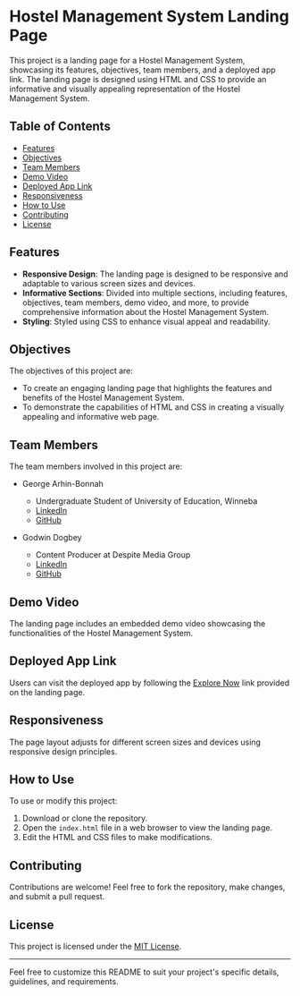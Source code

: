 

# Hostel Management System Landing Page

This project is a landing page for a Hostel Management System, showcasing its features, objectives, team members, and a deployed app link. The landing page is designed using HTML and CSS to provide an informative and visually appealing representation of the Hostel Management System.

## Table of Contents

- [Features](#features)
- [Objectives](#objectives)
- [Team Members](#team-members)
- [Demo Video](#demo-video)
- [Deployed App Link](#deployed-app-link)
- [Responsiveness](#responsiveness)
- [How to Use](#how-to-use)
- [Contributing](#contributing)
- [License](#license)

## Features

- **Responsive Design**: The landing page is designed to be responsive and adaptable to various screen sizes and devices.
- **Informative Sections**: Divided into multiple sections, including features, objectives, team members, demo video, and more, to provide comprehensive information about the Hostel Management System.
- **Styling**: Styled using CSS to enhance visual appeal and readability.

## Objectives

The objectives of this project are:

- To create an engaging landing page that highlights the features and benefits of the Hostel Management System.
- To demonstrate the capabilities of HTML and CSS in creating a visually appealing and informative web page.

## Team Members

The team members involved in this project are:

- George Arhin-Bonnah
  - Undergraduate Student of University of Education, Winneba
  - [LinkedIn](https://www.linkedin.com/in/george-arhin-bonnah-5330b925a)
  - [GitHub](https://github.com/akwesi-bonah)
  
- Godwin Dogbey
  - Content Producer at Despite Media Group
  - [LinkedIn](https://www.linkedin.com/in/godwin-dogbey-52462b122)
  - [GitHub](https://github.com/GodwinDogbey)

## Demo Video

The landing page includes an embedded demo video showcasing the functionalities of the Hostel Management System.

## Deployed App Link

Users can visit the deployed app by following the [Explore Now](https://your-deployed-app.com) link provided on the landing page.

## Responsiveness

The page layout adjusts for different screen sizes and devices using responsive design principles.

## How to Use

To use or modify this project:

1. Download or clone the repository.
2. Open the `index.html` file in a web browser to view the landing page.
3. Edit the HTML and CSS files to make modifications.

## Contributing

Contributions are welcome! Feel free to fork the repository, make changes, and submit a pull request.

## License

This project is licensed under the [MIT License](LICENSE).

---

Feel free to customize this README to suit your project's specific details, guidelines, and requirements.